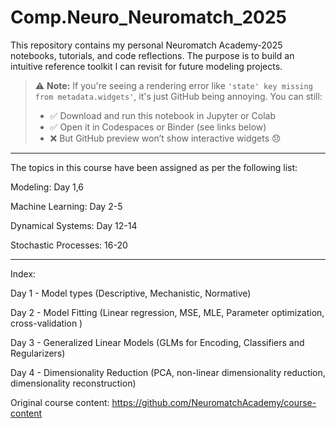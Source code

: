 # Comp.Neuro_Neuromatch_2025

This repository contains my personal Neuromatch Academy-2025 notebooks, tutorials, and code reflections. The purpose is to build an intuitive reference toolkit I can revisit for future modeling projects.

> ⚠️ **Note:** If you're seeing a rendering error like `'state' key missing from metadata.widgets'`, it's just GitHub being annoying.
> You can still:
> - ✅ Download and run this notebook in Jupyter or Colab
> - ✅ Open it in Codespaces or Binder (see links below)
> - ❌ But GitHub preview won’t show interactive widgets 😞

---
The topics in this course have been assigned as per the following list:

Modeling: Day 1,6

Machine Learning: Day 2-5

Dynamical Systems: Day 12-14

Stochastic Processes: 16-20

---

Index:

Day 1 - Model types (Descriptive, Mechanistic, Normative)

Day 2 - Model Fitting (Linear regression, MSE, MLE, Parameter optimization, cross-validation )

Day 3 - Generalized Linear Models (GLMs for Encoding, Classifiers and Regularizers)

Day 4 - Dimensionality Reduction (PCA, non-linear dimensionality reduction, dimensionality reconstruction)


Original course content: https://github.com/NeuromatchAcademy/course-content

